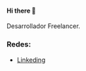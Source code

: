 
#### Hi there 👋
Desarrollador Freelancer.


### Redes:
- [Linkeding](www.linkedin.com/in/franciscovillavicencio)


